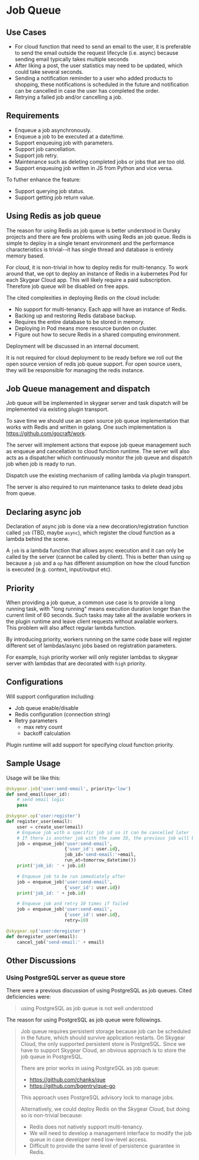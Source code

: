 # Job Queue

## Use Cases

* For cloud function that need to send an email to the user, it is preferable
  to send the email outside the request lifecycle (i.e. async) because sending
  email typically takes multiple seconds
* After liking a post, the user statistics may need to be updated, which could
  take several seconds.
* Sending a notification reminder to a user who added products to shopping,
  these notifications is scheduled in the future and notification can be
  cancelled in case the user has completed the order.
* Retrying a failed job and/or cancelling a job.

## Requirements

* Enqueue a job asynchronously.
* Enqueue a job to be executed at a date/time.
* Support enqueuing job with parameters.
* Support job cancellation.
* Support job retry.
* Maintenance such as deleting completed jobs or jobs that are too old.
* Support enqueuing job written in JS from Python and vice versa.

To futher enhance the feature:

* Support querying job status.
* Support getting job return value.

## Using Redis as job queue

The reason for using Redis as job queue is better understood in Oursky projects
and there are few problems with using Redis an job queue. Redis is simple to
deploy in a single tenant environment and the performance characteristics is
trivial--it has single thread and database is entirely memory based.

For cloud, it is non-trivial in how to deploy redis for multi-tenancy. To work
around that, we opt to deploy an instance of Redis in a kubernetes Pod for each
Skygear Cloud app. This will likely require a paid subscription. Therefore job
queue will be disabled on free apps.

The cited complexities in deploying Redis on the cloud include:

* No support for multi-tenancy. Each app will have an instance of Redis.
* Backing up and restoring Redis database backup.
* Requires the entire database to be stored in memory.
* Deploying in Pod means more resource burden on cluster.
* Figure out how to secure Redis in a shared computing environment.

Deployment will be discussed in an internal document.

It is not required for cloud deployment to be ready before we roll out the open
source version of redis job queue support. For open source users, they will be
responsible for managing the redis instance.

## Job Queue management and dispatch

Job queue will be implemented in skygear server and task dispatch
will be implemented via existing plugin transport.

To save time we should use an open source job queue implementation that works
with Redis and written in golang. One such implementation is
https://github.com/gocraft/work.

The server will implement actions that expose job queue management such as
enqueue and cancellation to cloud function runtime. The server will also acts
as a dispatcher which continuously monitor the job queue and dispatch job when
job is ready to run.

Dispatch use the existing mechanism of calling lambda via plugin transport.

The server is also required to run maintenance tasks to delete dead jobs from
queue.

## Declaring async job

Declaration of async job is done via a new decoration/registration function
called `job` (TBD, maybe `async`), which register the cloud function as a
lambda behind the scene.

A `job` is a lambda function that allows async execution and it can
only be called by the server (cannot be called by client). This is better than
using `op` because a `job` and a `op` has different assumption on how the cloud
function is executed (e.g. context, input/output etc).

## Priority

When providing a job queue, a common use case is to provide a long running
task, with "long running" means execution duration longer than the current
limit of 60 seconds. Such tasks may take all the available workers
in the plugin runtime and leave client requests without available workers.  
This problem will also affect regular lambda function.

By introducing priority, workers running on the same code base will
register different set of lambdas/async jobs based on registration parameters.

For example, `high` priority worker will only register lambdas to skygear
server with lambdas that are decorated with `high` priority.

## Configurations

Will support configuration including:

* Job queue enable/disable
* Redis configuration (connection string)
* Retry parameters
  * max retry count
  * backoff calculation

Plugin runtime will add support for specifying cloud function priority.

## Sample Usage

Usage will be like this:

```python
@skygear.job('user:send-email', priority='low')
def send_email(user_id):
    # send email logic
    pass

@skygear.op('user:register')
def register_user(email):
    user = create_user(email)
    # Enqueue job with a specific job id so it can be cancelled later
    # If there is another job with the same ID, the previous job will be replaced
    job = enqueue_job('user:send-email',
                      {'user_id': user.id},
                      job_id='send-email:'+email,
                      run_at=tomorrow_datetime())
    print('job_id: ' + job.id)

    # Enqueue job to be run immediately after
    job = enqueue_job('user:send-email',
                      {'user_id': user.id})
    print('job_id: ' + job.id)

    # Enqueue job and retry 10 times if failed
    job = enqueue_job('user:send-email',
                      {'user_id': user.id},
                      retry=10)

@skygear.op('user:deregister')
def deregister_user(email):
    cancel_job('send-email:' + email)
```

## Other Discussions

### Using PostgreSQL server as queue store

There were a previous discussion of using PostgreSQL as job queues. Cited
deficiencies were:

> using PostgreSQL as job queue is not well understood

The reason for using PostgreSQL as job queue were followings.

> Job queue requires persistent storage because job can be scheduled in the
> future, which should survive application restarts. On Skygear Cloud, the only
> supported persistent store is PostgreSQL. Since we have to support Skygear
> Cloud, an obvious approach is to store the job queue in PostgreSQL.
> 
> There are prior works in using PostgreSQL as job queue:
> 
> * https://github.com/chanks/que
> * https://github.com/bgentry/que-go
> 
> This approach uses PostgreSQL advisory lock to manage jobs.
> 
> Alternatively, we could deploy Redis on the Skygear Cloud, but doing so is
> non-trivial because:
> 
> * Redis does not natively support multi-tenancy.
> * We will need to develop a management interface to modify the job queue in case
>   developer need low-level access.
> * Difficult to provide the same level of persistence guarantee in Redis.
